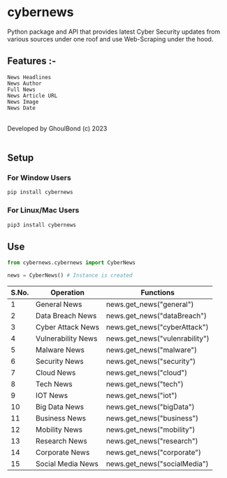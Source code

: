 <h1>cybernews</h1>
Python package and API that provides latest Cyber Security updates from various sources under one roof and use Web-Scraping under the hood.

<br>
<h2>Features :-</h2>

```
News Headlines
News Author
Full News
News Article URL
News Image
News Date
```
<br>
Developed by GhoulBond (c) 2023<br><br>

<h2>Setup</h2>


<h3>For Window Users</h3>

```python
pip install cybernews 
```

<h3>For Linux/Mac Users</h3>

```python
pip3 install cybernews
```

<h2>Use</h2>

```python
from cybernews.cybernews import CyberNews

news = CyberNews() # Instance is created
```

| **S.No.** | **Operation**      | **Functions**                 |
|-----------|--------------------|-------------------------------|
| 1         | General News       | news.get_news("general")      |
| 2         | Data Breach News   | news.get_news("dataBreach")   |
| 3         | Cyber Attack News  | news.get_news("cyberAttack")  |
| 4         | Vulnerability News | news.get_news("vulenrability")|
| 5         | Malware News       | news.get_news("malware")      |
| 6         | Security News      | news.get_news("security")     |
| 7         | Cloud News         | news.get_news("cloud")        |
| 8         | Tech News          | news.get_news("tech")         |
| 9         | IOT News           | news.get_news("iot")          |
| 10        | Big Data News      | news.get_news("bigData")      |
| 11        | Business News      | news.get_news("business")     |
| 12        | Mobility News      | news.get_news("mobility")     |
| 13        | Research News      | news.get_news("research")     |
| 14        | Corporate News     | news.get_news("corporate")    |
| 15        | Social Media News  | news.get_news("socialMedia")  |